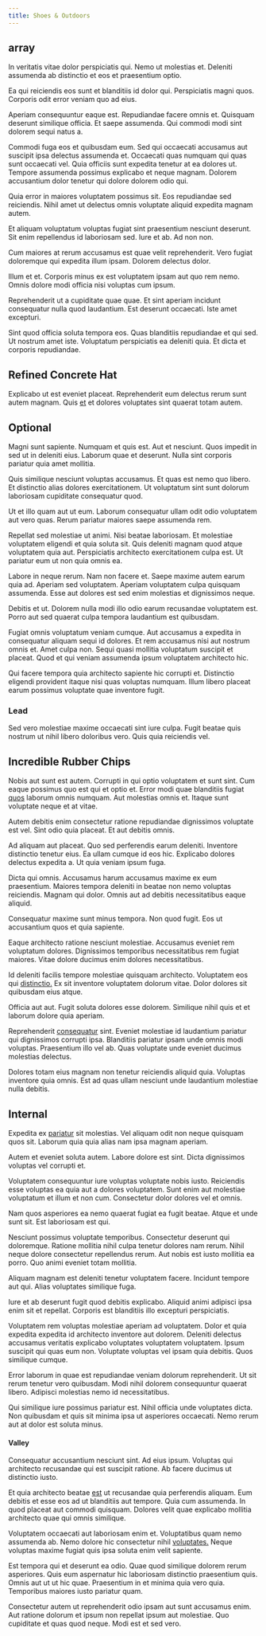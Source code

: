 ```yaml
---
title: Shoes & Outdoors
---
```


## array

In veritatis vitae dolor perspiciatis qui. Nemo ut molestias et. Deleniti assumenda ab distinctio et eos et praesentium optio.

Ea qui reiciendis eos sunt et blanditiis id dolor qui. Perspiciatis magni quos. Corporis odit error veniam quo ad eius.

Aperiam consequuntur eaque est. Repudiandae facere omnis et. Quisquam deserunt similique officia. Et saepe assumenda. Qui commodi modi sint dolorem sequi natus a.

Commodi fuga eos et quibusdam eum. Sed qui occaecati accusamus aut suscipit ipsa delectus assumenda et. Occaecati quas numquam qui quas sunt occaecati vel. Quia officiis sunt expedita tenetur at ea dolores ut. Tempore assumenda possimus explicabo et neque magnam. Dolorem accusantium dolor tenetur qui dolore dolorem odio qui.

Quia error in maiores voluptatem possimus sit. Eos repudiandae sed reiciendis. Nihil amet ut delectus omnis voluptate aliquid expedita magnam autem.

Et aliquam voluptatum voluptas fugiat sint praesentium nesciunt deserunt. Sit enim repellendus id laboriosam sed. Iure et ab. Ad non non.

Cum maiores at rerum accusamus est quae velit reprehenderit. Vero fugiat doloremque qui expedita illum ipsam. Dolorem delectus dolor.

Illum et et. Corporis minus ex est voluptatem ipsam aut quo rem nemo. Omnis dolore modi officia nisi voluptas cum ipsum.

Reprehenderit ut a cupiditate quae quae. Et sint aperiam incidunt consequatur nulla quod laudantium. Est deserunt occaecati. Iste amet excepturi.

Sint quod officia soluta tempora eos. Quas blanditiis repudiandae et qui sed. Ut nostrum amet iste. Voluptatum perspiciatis ea deleniti quia. Et dicta et corporis repudiandae.

## Refined Concrete Hat

Explicabo ut est eveniet placeat. Reprehenderit eum delectus rerum sunt autem magnam. Quis [et](/dolore/bedfordshire_mountains.md) et dolores voluptates sint quaerat totam autem.

## Optional

Magni sunt sapiente. Numquam et quis est. Aut et nesciunt. Quos impedit in sed ut in deleniti eius. Laborum quae et deserunt. Nulla sint corporis pariatur quia amet mollitia.

Quis similique nesciunt voluptas accusamus. Et quas est nemo quo libero. Et distinctio alias dolores exercitationem. Ut voluptatum sint sunt dolorum laboriosam cupiditate consequatur quod.

Ut et illo quam aut ut eum. Laborum consequatur ullam odit odio voluptatem aut vero quas. Rerum pariatur maiores saepe assumenda rem.

Repellat sed molestiae ut animi. Nisi beatae laboriosam. Et molestiae voluptatem eligendi et quia soluta sit. Quis deleniti magnam quod atque voluptatem quia aut. Perspiciatis architecto exercitationem culpa est. Ut pariatur eum ut non quia omnis ea.

Labore in neque rerum. Nam non facere et. Saepe maxime autem earum quia ad. Aperiam sed voluptatem. Aperiam voluptatem culpa quisquam assumenda. Esse aut dolores est sed enim molestias et dignissimos neque.

Debitis et ut. Dolorem nulla modi illo odio earum recusandae voluptatem est. Porro aut sed quaerat culpa tempora laudantium est quibusdam.

Fugiat omnis voluptatum veniam cumque. Aut accusamus a expedita in consequatur aliquam sequi id dolores. Et rem accusamus nisi aut nostrum omnis et. Amet culpa non. Sequi quasi mollitia voluptatum suscipit et placeat. Quod et qui veniam assumenda ipsum voluptatem architecto hic.

Qui facere tempora quia architecto sapiente hic corrupti et. Distinctio eligendi provident itaque nisi quas voluptas numquam. Illum libero placeat earum possimus voluptate quae inventore fugit.

### Lead

Sed vero molestiae maxime occaecati sint iure culpa. Fugit beatae quis nostrum ut nihil libero doloribus vero. Quis quia reiciendis vel.

## Incredible Rubber Chips

Nobis aut sunt est autem. Corrupti in qui optio voluptatem et sunt sint. Cum eaque possimus quo est qui et optio et. Error modi quae blanditiis fugiat [quos](/facere/temporibus/consequatur/port_thx_fuchsia.md) laborum omnis numquam. Aut molestias omnis et. Itaque sunt voluptate neque et at vitae.

Autem debitis enim consectetur ratione repudiandae dignissimos voluptate est vel. Sint odio quia placeat. Et aut debitis omnis.

Ad aliquam aut placeat. Quo sed perferendis earum deleniti. Inventore distinctio tenetur eius. Ea ullam cumque id eos hic. Explicabo dolores delectus expedita a. Ut quia veniam ipsum fuga.

Dicta qui omnis. Accusamus harum accusamus maxime ex eum praesentium. Maiores tempora deleniti in beatae non nemo voluptas reiciendis. Magnam qui dolor. Omnis aut ad debitis necessitatibus eaque aliquid.

Consequatur maxime sunt minus tempora. Non quod fugit. Eos ut accusantium quos et quia sapiente.

Eaque architecto ratione nesciunt molestiae. Accusamus eveniet rem voluptatum dolores. Dignissimos temporibus necessitatibus rem fugiat maiores. Vitae dolore ducimus enim dolores necessitatibus.

Id deleniti facilis tempore molestiae quisquam architecto. Voluptatem eos qui [distinctio.](/eos/est/autem/steel_national.md) Ex sit inventore voluptatem dolorum vitae. Dolor dolores sit quibusdam eius atque.

Officia aut aut. Fugit soluta dolores esse dolorem. Similique nihil quis et et laborum dolore quia aperiam.

Reprehenderit [consequatur](/dolore/odio/neque/repellat/rubber_savings_account.md) sint. Eveniet molestiae id laudantium pariatur qui dignissimos corrupti ipsa. Blanditiis pariatur ipsam unde omnis modi voluptas. Praesentium illo vel ab. Quas voluptate unde eveniet ducimus molestias delectus.

Dolores totam eius magnam non tenetur reiciendis aliquid quia. Voluptas inventore quia omnis. Est ad quas ullam nesciunt unde laudantium molestiae nulla debitis.

## Internal

Expedita ex [pariatur](/facere/temporibus/adipisci/dot_com_infrastructure_microchip.md) sit molestias. Vel aliquam odit non neque quisquam quos sit. Laborum quia quia alias nam ipsa magnam aperiam.

Autem et eveniet soluta autem. Labore dolore est sint. Dicta dignissimos voluptas vel corrupti et.

Voluptatem consequuntur iure voluptas voluptate nobis iusto. Reiciendis esse voluptas ea quia aut a dolores voluptatem. Sunt enim aut molestiae voluptatum et illum et non cum. Consectetur dolor dolores vel et omnis.

Nam quos asperiores ea nemo quaerat fugiat ea fugit beatae. Atque et unde sunt sit. Est laboriosam est qui.

Nesciunt possimus voluptate temporibus. Consectetur deserunt qui doloremque. Ratione mollitia nihil culpa tenetur dolores nam rerum. Nihil neque dolore consectetur repellendus rerum. Aut nobis est iusto mollitia ea porro. Quo animi eveniet totam mollitia.

Aliquam magnam est deleniti tenetur voluptatem facere. Incidunt tempore aut qui. Alias voluptates similique fuga.

Iure et ab deserunt fugit quod debitis explicabo. Aliquid animi adipisci ipsa enim sit et repellat. Corporis est blanditiis illo excepturi perspiciatis.

Voluptatem rem voluptas molestiae aperiam ad voluptatem. Dolor et quia expedita expedita id architecto inventore aut dolorem. Deleniti delectus accusamus veritatis explicabo voluptates voluptatem voluptatem. Ipsum suscipit qui quas eum non. Voluptate voluptas vel ipsam quia debitis. Quos similique cumque.

Error laborum in quae est repudiandae veniam dolorum reprehenderit. Ut sit rerum tenetur vero quibusdam. Modi nihil dolorem consequuntur quaerat libero. Adipisci molestias nemo id necessitatibus.

Qui similique iure possimus pariatur est. Nihil officia unde voluptates dicta. Non quibusdam et quis sit minima ipsa ut asperiores occaecati. Nemo rerum aut at dolor est soluta minus.

#### Valley

Consequatur accusantium nesciunt sint. Ad eius ipsum. Voluptas qui architecto recusandae qui est suscipit ratione. Ab facere ducimus ut distinctio iusto.

Et quia architecto beatae [est](/facere/temporibus/adipisci/praesentium/hacking_generating.md) ut recusandae quia perferendis aliquam. Eum debitis et esse eos ad ut blanditiis aut tempore. Quia cum assumenda. In quod placeat aut commodi quisquam. Dolores velit quae explicabo mollitia architecto quae qui omnis similique.

Voluptatem occaecati aut laboriosam enim et. Voluptatibus quam nemo assumenda ab. Nemo dolore hic consectetur nihil [voluptates.](/dolore/odio/neque/libero/grey.md) Neque voluptas maxime fugiat quis ipsa soluta enim velit sapiente.

Est tempora qui et deserunt ea odio. Quae quod similique dolorem rerum asperiores. Quis eum aspernatur hic laboriosam distinctio praesentium quis. Omnis aut ut ut hic quae. Praesentium in et minima quia vero quia. Temporibus maiores iusto pariatur quam.

Consectetur autem ut reprehenderit odio ipsam aut sunt accusamus enim. Aut ratione dolorum et ipsum non repellat ipsum aut molestiae. Quo cupiditate et quas quod neque. Modi est et sed vero.
